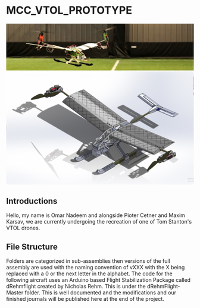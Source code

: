 # MCC_VTOL_PROTOTYPE
![alt text](OneDrive_1_9-11-2023/Drone(2).jpg)
![alt text](OneDrive_1_9-11-2023/Drone.jpg)

## Introductions

Hello, my name is Omar Nadeem and alongside Pioter Cetner and Maxim Karsav, we are currently undergoing the recreation of one of Tom Stanton's VTOL drones. 

## File Structure
Folders are categorized in sub-assemblies then versions of the full assembly are used with the naming convention of vXXX with the X being replaced with a 0 or the next letter in the alphabet. 
The code for the following aircraft uses an Arduino based Flight Stabilization Package called dRehmflight created by Nicholas Rehm. This is under the dRehmFlight-Master folder. This is well documented and the modifications and our finished journals will be published here at the end of the project.


